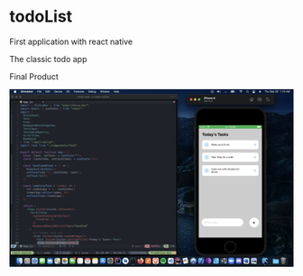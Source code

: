 # todoList

First application with react native

The classic todo app

Final Product 

![Todo List React Native](https://github.com/makyfj/todoList/blob/main/assets/todoList.png?raw=true)
